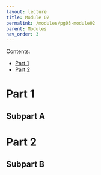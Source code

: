 ```yaml
---
layout: lecture
title: Module 02
permalink: /modules/pg03-module02
parent: Modules
nav_order: 3
---
```


Contents:
* [Part 1](#part-1)
* [Part 2](#part-2)


# Part 1

## Subpart A


# Part 2

## Subpart B